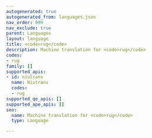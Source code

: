 ```yaml
---
autogenerated: true
autogenerated_from: languages.json
nav_order: 999
nav_exclude: true
parent: Languages
layout: language
title: <code>rug</code>
description: Machine translation for <code>rug</code>
codes:
- rug
family: []
supported_apis:
- id: niutrans
  name: Niutrans
  codes:
  - rug
supported_qe_apis: []
supported_ape_apis: []
seo:
  name: Machine translation for <code>rug</code>
  type: Language

---
```


